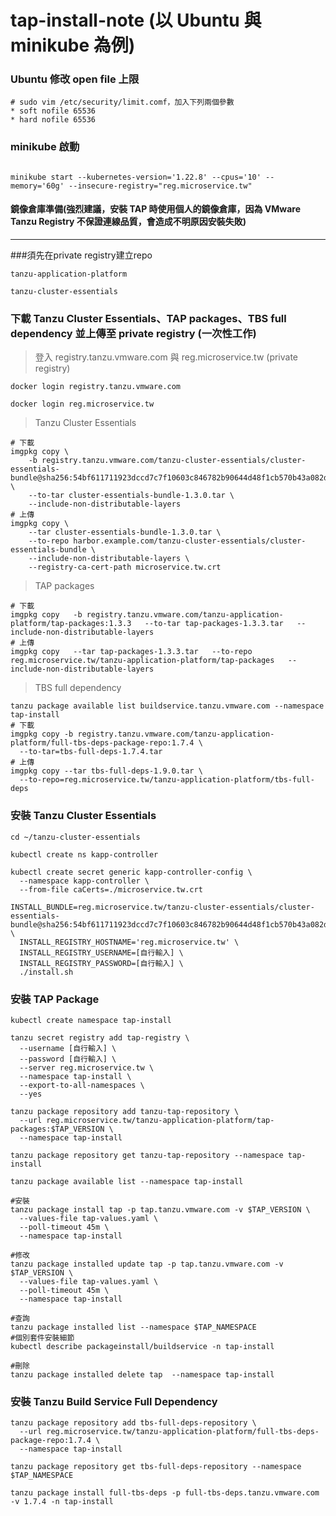 # tap-install-note (以 Ubuntu 與 minikube 為例)

### Ubuntu 修改 open file 上限
```gherkin=
# sudo vim /etc/security/limit.comf，加入下列兩個參數
* soft nofile 65536
* hard nofile 65536
```
### minikube 啟動
```gherkin=

minikube start --kubernetes-version='1.22.8' --cpus='10' --memory='60g' --insecure-registry="reg.microservice.tw"

```

#### 鏡像倉庫準備(強烈建議，安裝 TAP 時使用個人的鏡像倉庫，因為 VMware Tanzu Registry 不保證連線品質，會造成不明原因安裝失敗)
---
###須先在private registry建立repo

```gherkin=
tanzu-application-platform

tanzu-cluster-essentials
```

### 下載 Tanzu Cluster Essentials、TAP packages、TBS full dependency 並上傳至 private registry (一次性工作)
> 登入 registry.tanzu.vmware.com 與 reg.microservice.tw (private registry)
```gherkin=
docker login registry.tanzu.vmware.com

docker login reg.microservice.tw
```
> Tanzu Cluster Essentials
```gherkin=
# 下載
imgpkg copy \
    -b registry.tanzu.vmware.com/tanzu-cluster-essentials/cluster-essentials-bundle@sha256:54bf611711923dccd7c7f10603c846782b90644d48f1cb570b43a082d18e23b9 \
    --to-tar cluster-essentials-bundle-1.3.0.tar \
    --include-non-distributable-layers
# 上傳    
imgpkg copy \
    --tar cluster-essentials-bundle-1.3.0.tar \
    --to-repo harbor.example.com/tanzu-cluster-essentials/cluster-essentials-bundle \
    --include-non-distributable-layers \
    --registry-ca-cert-path microservice.tw.crt    
```
> TAP packages
```gherkin=
# 下載
imgpkg copy   -b registry.tanzu.vmware.com/tanzu-application-platform/tap-packages:1.3.3   --to-tar tap-packages-1.3.3.tar   --include-non-distributable-layers
# 上傳
imgpkg copy   --tar tap-packages-1.3.3.tar   --to-repo reg.microservice.tw/tanzu-application-platform/tap-packages   --include-non-distributable-layers
```
>TBS full dependency
```gherkin=
tanzu package available list buildservice.tanzu.vmware.com --namespace tap-install
# 下載
imgpkg copy -b registry.tanzu.vmware.com/tanzu-application-platform/full-tbs-deps-package-repo:1.7.4 \
  --to-tar=tbs-full-deps-1.7.4.tar
# 上傳
imgpkg copy --tar tbs-full-deps-1.9.0.tar \
  --to-repo=reg.microservice.tw/tanzu-application-platform/tbs-full-deps

```

### 安裝 Tanzu Cluster Essentials
```gherkin=
cd ~/tanzu-cluster-essentials

kubectl create ns kapp-controller

kubectl create secret generic kapp-controller-config \
  --namespace kapp-controller \
  --from-file caCerts=./microservice.tw.crt

INSTALL_BUNDLE=reg.microservice.tw/tanzu-cluster-essentials/cluster-essentials-bundle@sha256:54bf611711923dccd7c7f10603c846782b90644d48f1cb570b43a082d18e23b9 \
  INSTALL_REGISTRY_HOSTNAME='reg.microservice.tw' \
  INSTALL_REGISTRY_USERNAME=[自行輸入] \
  INSTALL_REGISTRY_PASSWORD=[自行輸入] \
  ./install.sh
```
### 安裝 TAP Package
```gherkin=
kubectl create namespace tap-install

tanzu secret registry add tap-registry \
  --username [自行輸入] \
  --password [自行輸入] \
  --server reg.microservice.tw \
  --namespace tap-install \
  --export-to-all-namespaces \
  --yes
  
tanzu package repository add tanzu-tap-repository \
  --url reg.microservice.tw/tanzu-application-platform/tap-packages:$TAP_VERSION \
  --namespace tap-install
  
tanzu package repository get tanzu-tap-repository --namespace tap-install

tanzu package available list --namespace tap-install

#安裝
tanzu package install tap -p tap.tanzu.vmware.com -v $TAP_VERSION \
  --values-file tap-values.yaml \
  --poll-timeout 45m \
  --namespace tap-install

#修改
tanzu package installed update tap -p tap.tanzu.vmware.com -v $TAP_VERSION \
  --values-file tap-values.yaml \
  --poll-timeout 45m \
  --namespace tap-install

#查詢
tanzu package installed list --namespace $TAP_NAMESPACE
#個別套件安裝細節
kubectl describe packageinstall/buildservice -n tap-install

#刪除
tanzu package installed delete tap  --namespace tap-install
```

### 安裝 Tanzu Build Service Full Dependency
```gherkin=
tanzu package repository add tbs-full-deps-repository \
  --url reg.microservice.tw/tanzu-application-platform/full-tbs-deps-package-repo:1.7.4 \
  --namespace tap-install

tanzu package repository get tbs-full-deps-repository --namespace $TAP_NAMESPACE 

tanzu package install full-tbs-deps -p full-tbs-deps.tanzu.vmware.com -v 1.7.4 -n tap-install

```
